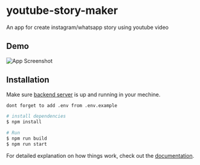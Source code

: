 # youtube-story-maker

An app for create instagram/whatsapp story using youtube video


## Demo

![App Screenshot](https://i.giphy.com/media/womZwYeLmkrlw7cvbW/giphy-downsized-large.gif)
## Installation
Make sure [backend server](https://github.com/khas1n/story-maker-backend) is up and running in your mechine.

```bash
dont forget to add .env from .env.example

# install dependencies
$ npm install

# Run
$ npm run build
$ npm run start
```

For detailed explanation on how things work, check out the [documentation](https://nuxtjs.org).
